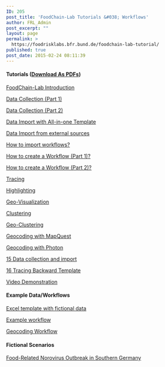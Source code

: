 ```yaml
---
ID: 205
post_title: 'FoodChain-Lab Tutorials &#038; Workflows'
author: FRL_Admin
post_excerpt: ""
layout: page
permalink: >
  https://foodrisklabs.bfr.bund.de/foodchain-lab-tutorial/
published: true
post_date: 2015-02-24 08:11:39
---
```

<h4>Tutorials (<a href="http://foodrisklabs.bfr.bund.de/wp-content/uploads/2017/06/tutorials.zip">Download As PDFs</a>)</h4>
<a title="FoodChain-Lab Introduction" href="http://foodrisklabs.bfr.bund.de/index.php/foodchain-lab-overview/">FoodChain-Lab Introduction</a>

<a href="https://foodrisklabs.bfr.bund.de/index.php/data-collection-in-foodchain-lab/">Data Collection (Part 1)</a>

<a href="https://foodrisklabs.bfr.bund.de/index.php/data-collection-in-foodchain-lab-part-2/">Data Collection (Part 2)</a>

<a href="https://foodrisklabs.bfr.bund.de/index.php/data-import-with-all-in-one-template/">Data Import with All-in-one Template</a>

<a href="https://foodrisklabs.bfr.bund.de/index.php/data-import-from-external-sources/">Data Import from external sources</a>

<a title="Import Workflow to FoodChain-Lab" href="http://foodrisklabs.bfr.bund.de/index.php/import-workflow-to-foodchain-lab/">How to import workflows?</a>

<a title="Create FoodChain-Lab Workflow Part 1" href="http://foodrisklabs.bfr.bund.de/index.php/create-foodchain-lab-workflow-part-1/">How to create a Workflow (Part 1)?</a>

<a title="Create FoodChain-Lab Workflow Part 2" href="http://foodrisklabs.bfr.bund.de/index.php/create-foodchain-lab-workflow-part-2/">How to create a Workflow (Part 2)?</a>

<a title="Tracing in FoodChain-Lab" href="http://foodrisklabs.bfr.bund.de/tut-tracing-in-foodchain-lab/">Tracing</a>

<a title="Highlighting in FoodChain-Lab" href="http://foodrisklabs.bfr.bund.de/index.php/highlighting-in-foodchain-lab/">Highlighting</a>

<a title="Geo-Visualization in FoodChain-Lab" href="http://foodrisklabs.bfr.bund.de/index.php/geo-visualization-in-foodchain-lab/">Geo-Visualization</a>

<a title="Clustering in FoodChain-Lab" href="http://foodrisklabs.bfr.bund.de/index.php/clustering-in-foodchain-lab/">Clustering</a>

<a title="Geo-Clustering in FoodChain-Lab" href="http://foodrisklabs.bfr.bund.de/index.php/geo-clustering-in-foodchain-lab/">Geo-Clustering</a>

<a title="Geocoding in FoodChain-Lab" href="http://foodrisklabs.bfr.bund.de/index.php/geocoding-in-foodchain-lab/">Geocoding with MapQuest</a>

<a title="Geocoding in FoodChain-Lab" href="http://foodrisklabs.bfr.bund.de/index.php/geocoding_photon-in-foodchain-lab/">Geocoding with Photon</a>

<a href="https://foodrisklabs.bfr.bund.de/wp-content/uploads/2015/02/15-Data-collection-and-import.pdf">15 Data collection and import</a>

<a href="https://foodrisklabs.bfr.bund.de/wp-content/uploads/2015/02/16-Tracing-Backward-Template.pdf">16 Tracing Backward Template</a>

<a href="https://github.com/SiLeBAT/BfROpenLabResources/raw/master/GitHubPages/media/foodchain_lab_demo.mp4">Video Demonstration</a>
<h4>Example Data/Workflows</h4>
<a href="https://github.com/SiLeBAT/BfROpenLabResources/raw/master/GitHubPages/documents/FCL_Example.xlsx">Excel template with fictional data</a>

<a href="https://github.com/SiLeBAT/BfROpenLabResources/raw/master/GitHubPages/workflows/FCL_Example.zip">Example workflow</a>

<a href="https://github.com/SiLeBAT/BfROpenLabResources/raw/master/GitHubPages/workflows/Geocoding.zip">Geocoding Workflow</a>
<h4>Fictional Scenarios</h4>
<a href="https://foodrisklabs.bfr.bund.de/wp-content/uploads/2015/02/Scenario_2017.zip">Food-Related Norovirus Outbreak in Southern Germany</a>